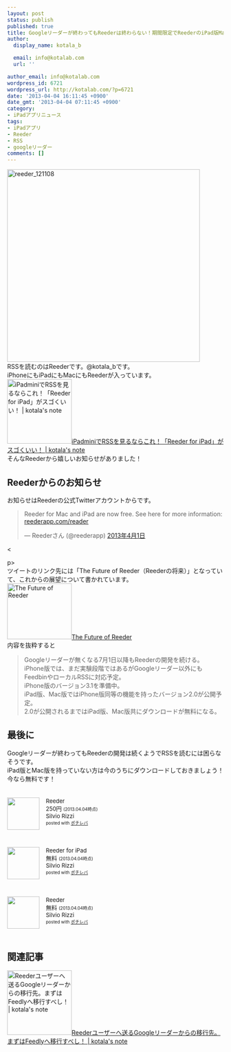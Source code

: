 ```yaml
---
layout: post
status: publish
published: true
title: Googleリーダーが終わってもReederは終わらない！期間限定でReederのiPad版Mac版がダウンロードが無料です！
author:
  display_name: kotala_b

  email: info@kotalab.com
  url: ''

author_email: info@kotalab.com
wordpress_id: 6721
wordpress_url: http://kotalab.com/?p=6721
date: '2013-04-04 16:11:45 +0900'
date_gmt: '2013-04-04 07:11:45 +0900'
category:
- iPadアプリニュース
tags:
- iPadアプリ
- Reeder
- RSS
- googleリーダー
comments: []
---
```

<p><img src="http://kotalab.com/wp-content/uploads/reeder_121108.png" alt="reeder_121108" width="448" height="448" class="alignnone size-full wp-image-4041" /><br />
RSSを読むのはReederです。@kotala_bです。<br />
iPhoneにもiPadにもMacにもReederが入っています。<br />
<a href="http://kotalab.com/ipad-mini-reeder" target="_blank"><img  class="alignleft" src="http://kotalab.com/wp-content/uploads/reeder_121108.png" alt="iPadminiでRSSを見るならこれ！「Reeder for iPad」がスゴくいい！ | kotala's note" width="150" /></a><a href="http://kotalab.com/ipad-mini-reeder" target="_blank">iPadminiでRSSを見るならこれ！「Reeder for iPad」がスゴくいい！ | kotala's note</a><br style="clear:both;" />そんなReederから嬉しいお知らせがありました！<br />
<!--more--></p>
<h2>Reederからのお知らせ</h2>
<p>お知らせはReederの公式Twitterアカウントからです。</p>
<blockquote class="twitter-tweet" lang="ja"><p>Reeder for Mac and iPad are now free. See here for more information: <a href="http://t.co/pKDN2a4y9y" title="http://reederapp.com/reader">reederapp.com/reader</a></p>
<p>&mdash; Reederさん (@reederapp) <a href="https://twitter.com/reederapp/status/318766984487653376">2013年4月1日</a></p></blockquote>
<p><</p>
<p>p><script async src="//platform.twitter.com/widgets.js" charset="utf-8"></script><br />
ツイートのリンク先には「The Future of Reeder（Reederの将来）」となっていて、これからの展望について書かれています。<br />
<a href="http://reederapp.com/reader/" target="_blank"><img  class="alignleft" src="http://capture.heartrails.com/150x130?http://reederapp.com/reader/" alt="The Future of Reeder" width="150" height="130" /></a><a href="http://reederapp.com/reader/" target="_blank">The Future of Reeder</a><a href="http://b.hatena.ne.jp/entry/http://reederapp.com/reader/" target="_blank"><img border="0" src="http://b.hatena.ne.jp/entry/image/http://reederapp.com/reader/" alt="" /></a><br style="clear:both;" />内容を抜粋すると</p>
<blockquote><p>Googleリーダーが無くなる7月1日以降もReederの開発を続ける。<br />
iPhone版では、まだ実験段階ではあるがGoogleリーダー以外にもFeedbinやローカルRSSに対応予定。<br />
iPhone版のバージョン3.1を準備中。<br />
iPad版、Mac版ではiPhone版同等の機能を持ったバージョン2.0が公開予定。<br />
2.0が公開されるまではiPad版、Mac版共にダウンロードが無料になる。</p></blockquote>
<h2>最後に</h2>
<p>Googleリーダーが終わってもReederの開発は続くようでRSSを読むには困らなそうです。<br />
iPad版とMac版を持っていない方は今のうちにダウンロードしておきましょう！<br />
今なら無料です！</p>
<div class="pochireba" style="text-align:left;font-size:small;padding:20px 0;/zoom: 1;overflow: hidden;"><span class="removed_link" title="http://click.linksynergy.com/fs-bin/click?id=d2yYUp776R4&amp;subid=&amp;offerid=94348.1&amp;type=3&amp;tmpid=3910&amp;RD_PARM1=https%253A%252F%252Fitunes.apple.com%252Fjp%252Fapp%252Freeder%252Fid325502379%253Fmt%253D8%2526uo%253D4"><img src="http://a951.phobos.apple.com/us/r1000/089/Purple/v4/5b/c5/77/5bc5775b-d92c-ffd0-68c9-bfce0a5c615b/mzl.dhqbwxry.png" width="75" height="75" style="float:left;margin:0 15px 0 0;" class="pochi_img" ></span>
<div class="pochi_info" style="text-align:left;/zoom: 1;overflow: hidden;">
<div class="pochi_name"><span class="removed_link" title="http://click.linksynergy.com/fs-bin/click?id=d2yYUp776R4&amp;subid=&amp;offerid=94348.1&amp;type=3&amp;tmpid=3910&amp;RD_PARM1=https%253A%252F%252Fitunes.apple.com%252Fjp%252Fapp%252Freeder%252Fid325502379%253Fmt%253D8%2526uo%253D4">Reeder</span></div>
<div class="pochi_price" style="display:inline;">250円</div>
<div class="pochi_time" style="font-size:x-small;display:inline;">(2013.04.04時点)</div>
<div class="pochi_seller"><span class="removed_link" title="http://click.linksynergy.com/fs-bin/click?id=d2yYUp776R4&amp;subid=&amp;offerid=94348.1&amp;type=3&amp;tmpid=3910&amp;RD_PARM1=https%253A%252F%252Fitunes.apple.com%252Fjp%252Fartist%252Fsilvio-rizzi%252Fid325502382%253Fuo%253D4">Silvio Rizzi</span></div>
<div class="pochi_post" style="font-size:x-small;">posted with <a href="http://pochireba.com">ポチレバ</a></div>
</div>
<div class="pochireba-footer" style="clear: left"></div>
</div>
<div class="pochireba" style="text-align:left;font-size:small;padding:20px 0;/zoom: 1;overflow: hidden;"><span class="removed_link" title="http://click.linksynergy.com/fs-bin/click?id=d2yYUp776R4&amp;subid=&amp;offerid=94348.1&amp;type=3&amp;tmpid=3910&amp;RD_PARM1=https%253A%252F%252Fitunes.apple.com%252Fjp%252Fapp%252Freeder-for-ipad%252Fid375661689%253Fmt%253D8%2526uo%253D4"><img src="http://a1112.phobos.apple.com/us/r1000/068/Purple/v4/5e/9b/b9/5e9bb9ef-8ef6-f496-b692-696261cb15a0/mzm.rwdpumdo.png" width="75" height="75" style="float:left;margin:0 15px 0 0;" class="pochi_img" ></span>
<div class="pochi_info" style="text-align:left;/zoom: 1;overflow: hidden;">
<div class="pochi_name"><span class="removed_link" title="http://click.linksynergy.com/fs-bin/click?id=d2yYUp776R4&amp;subid=&amp;offerid=94348.1&amp;type=3&amp;tmpid=3910&amp;RD_PARM1=https%253A%252F%252Fitunes.apple.com%252Fjp%252Fapp%252Freeder-for-ipad%252Fid375661689%253Fmt%253D8%2526uo%253D4">Reeder for iPad</span></div>
<div class="pochi_price" style="display:inline;">無料</div>
<div class="pochi_time" style="font-size:x-small;display:inline;">(2013.04.04時点)</div>
<div class="pochi_seller"><span class="removed_link" title="http://click.linksynergy.com/fs-bin/click?id=d2yYUp776R4&amp;subid=&amp;offerid=94348.1&amp;type=3&amp;tmpid=3910&amp;RD_PARM1=https%253A%252F%252Fitunes.apple.com%252Fjp%252Fartist%252Fsilvio-rizzi%252Fid325502382%253Fuo%253D4">Silvio Rizzi</span></div>
<div class="pochi_post" style="font-size:x-small;">posted with <a href="http://pochireba.com">ポチレバ</a></div>
</div>
<div class="pochireba-footer" style="clear: left"></div>
</div>
<div class="pochireba" style="text-align:left;font-size:small;padding:20px 0;/zoom: 1;overflow: hidden;"><span class="removed_link" title="http://click.linksynergy.com/fs-bin/click?id=d2yYUp776R4&amp;subid=&amp;offerid=94348.1&amp;type=3&amp;tmpid=3910&amp;RD_PARM1=https%253A%252F%252Fitunes.apple.com%252Fjp%252Fapp%252Freeder%252Fid439845554%253Fmt%253D12%2526uo%253D4"><img src="http://a4.mzstatic.com/us/r1000/103/Purple/v4/14/a7/79/14a779ba-6d57-7d80-8416-a08b8c0e579f/reeder.512x512-75.png" width="75" height="75" style="float:left;margin:0 15px 0 0;" class="pochi_img" ></span>
<div class="pochi_info" style="text-align:left;/zoom: 1;overflow: hidden;">
<div class="pochi_name"><span class="removed_link" title="http://click.linksynergy.com/fs-bin/click?id=d2yYUp776R4&amp;subid=&amp;offerid=94348.1&amp;type=3&amp;tmpid=3910&amp;RD_PARM1=https%253A%252F%252Fitunes.apple.com%252Fjp%252Fapp%252Freeder%252Fid439845554%253Fmt%253D12%2526uo%253D4">Reeder</span></div>
<div class="pochi_price" style="display:inline;">無料</div>
<div class="pochi_time" style="font-size:x-small;display:inline;">(2013.04.04時点)</div>
<div class="pochi_seller"><span class="removed_link" title="http://click.linksynergy.com/fs-bin/click?id=d2yYUp776R4&amp;subid=&amp;offerid=94348.1&amp;type=3&amp;tmpid=3910&amp;RD_PARM1=https%253A%252F%252Fitunes.apple.com%252Fjp%252Fartist%252Fsilvio-rizzi%252Fid325502382%253Fmt%253D12%2526uo%253D4">Silvio Rizzi</span></div>
<div class="pochi_post" style="font-size:x-small;">posted with <a href="http://pochireba.com">ポチレバ</a></div>
</div>
<div class="pochireba-footer" style="clear: left"></div>
</div>
<h2 class="rele">関連記事</h2>
<p><a href="http://kotalab.com/reeder-feedly" target="_blank"><img  class="alignleft" src="http://kotalab.com/wp-content/uploads/reeder_130628-300x300.jpg" alt="Reederユーザーへ送るGoogleリーダーからの移行先。まずはFeedlyへ移行すべし！ | kotala's note" width="150" /></a><a href="http://kotalab.com/reeder-feedly" target="_blank">Reederユーザーへ送るGoogleリーダーからの移行先。まずはFeedlyへ移行すべし！ | kotala's note</a><br style="clear:both;" /></p>
